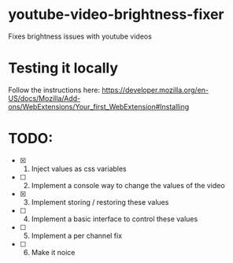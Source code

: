 # youtube-video-brightness-fixer
Fixes brightness issues with youtube videos

# Testing it locally

Follow the instructions here: https://developer.mozilla.org/en-US/docs/Mozilla/Add-ons/WebExtensions/Your_first_WebExtension#Installing

# TODO:
* [x] 1. Inject values as css variables 
* [ ] 2. Implement a console way to change the values of the video
* [x] 3. Implement storing / restoring these values
* [ ] 4. Implement a basic interface to control these values
* [ ] 5. Implement a per channel fix
* [ ] 6. Make it noice

